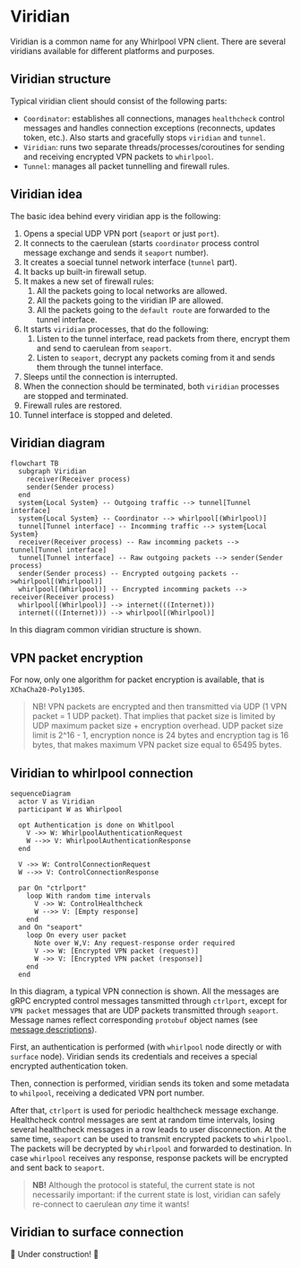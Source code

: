 # Viridian

Viridian is a common name for any Whirlpool VPN client.
There are several viridians available for different platforms and purposes.

## Viridian structure

Typical viridian client should consist of the following parts:

- `Coordinator`: establishes all connections, manages `healthcheck` control messages and handles connection exceptions (reconnects, updates token, etc.).
  Also starts and gracefully stops `viridian` and `tunnel`.
- `Viridian`: runs two separate threads/processes/coroutines for sending and receiving encrypted VPN packets to `whirlpool`.
- `Tunnel`: manages all packet tunnelling and firewall rules.

## Viridian idea

The basic idea behind every viridian app is the following:

1. Opens a special UDP VPN port (`seaport` or just `port`).
2. It connects to the caerulean (starts `coordinator` process control message exchange and sends it `seaport` number).
3. It creates a soecial tunnel network interface (`tunnel` part).
4. It backs up built-in firewall setup.
5. It makes a new set of firewall rules:
   1. All the packets going to local networks are allowed.
   2. All the packets going to the viridian IP are allowed.
   3. All the packets going to the `default route` are forwarded to the tunnel interface.
6. It starts `viridian` processes, that do the following:
   1. Listen to the tunnel interface, read packets from there, encrypt them and send to caerulean from `seaport`.
   2. Listen to `seaport`, decrypt any packets coming from it and sends them through the tunnel interface.
7. Sleeps until the connection is interrupted.
8. When the connection should be terminated, both `viridian` processes are stopped and terminated.
9. Firewall rules are restored.
10. Tunnel interface is stopped and deleted.

## Viridian diagram

```mermaid
flowchart TB
  subgraph Viridian
    receiver(Receiver process)
    sender(Sender process)
  end
  system{Local System} -- Outgoing traffic --> tunnel[Tunnel interface]
  system{Local System} -- Coordinator --> whirlpool[(Whirlpool)]
  tunnel[Tunnel interface] -- Incomming traffic --> system{Local System}
  receiver(Receiver process) -- Raw incomming packets --> tunnel[Tunnel interface]
  tunnel[Tunnel interface] -- Raw outgoing packets --> sender(Sender process)
  sender(Sender process) -- Encrypted outgoing packets -->whirlpool[(Whirlpool)]
  whirlpool[(Whirlpool)] -- Encrypted incomming packets --> receiver(Receiver process)
  whirlpool[(Whirlpool)] --> internet(((Internet)))
  internet(((Internet))) --> whirlpool[(Whirlpool)]
```

In this diagram common viridian structure is shown.

## VPN packet encryption

For now, only one algorithm for packet encryption is available, that is `XChaCha20-Poly1305`.

> NB! VPN packets are encrypted and then transmitted via UDP (1 VPN packet = 1 UDP packet).
> That implies that packet size is limited by UDP maximum packet size + encryption overhead.
> UDP packet size limit is 2^16 - 1, encryption nonce is 24 bytes and encryption tag is 16 bytes, that makes maximum VPN packet size equal to 65495 bytes.

## Viridian to whirlpool connection

```mermaid
sequenceDiagram
  actor V as Viridian
  participant W as Whirlpool

  opt Authentication is done on Whitlpool
    V ->> W: WhirlpoolAuthenticationRequest
    W -->> V: WhirlpoolAuthenticationResponse
  end

  V ->> W: ControlConnectionRequest
  W -->> V: ControlConnectionResponse

  par On "ctrlport"
    loop With random time intervals
      V ->> W: ControlHealthcheck
      W -->> V: [Empty response]
    end
  and On "seaport"
    loop On every user packet
      Note over W,V: Any request-response order required
      V ->> W: [Encrypted VPN packet (request)]
      W ->> V: [Encrypted VPN packet (response)]
    end
  end
```

In this diagram, a typical VPN connection is shown.
All the messages are gRPC encrypted control messages tansmitted through `ctrlport`, except for `VPN packet` messages that are UDP packets transmitted through `seaport`.
Message names reflect corresponding `protobuf` object names (see [message descriptions](./vessels/)).

First, an authentication is performed (with `whirlpool` node directly or with `surface` node).
Viridian sends its credentials and receives a special encrypted authentication token.

Then, connection is performed, viridian sends its token and some metadata to `whilpool`, receiving a dedicated VPN port number.

After that, `ctrlport` is used for periodic healthcheck message exchange.
Healthcheck control messages are sent at random time intervals, losing several healthcheck messages in a row leads to user disconnection.
At the same time, `seaport` can be used to transmit encrypted packets to `whirlpool`.
The packets will be decrypted by `whirlpool` and forwarded to destination.
In case `whirlpool` receives any response, response packets will be encrypted and sent back to `seaport`.

> **NB!** Although the protocol is stateful, the current state is not necessarily important:
> if the current state is lost, viridian can safely re-connect to caerulean _any_ time it wants!

## Viridian to surface connection

🚧 Under construction! 🚧
